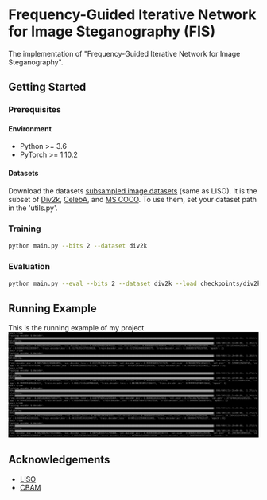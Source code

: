 # Frequency-Guided Iterative Network for Image Steganography (FIS)

The implementation of "Frequency-Guided Iterative Network for Image Steganography".



## Getting Started

### Prerequisites
#### Environment
- Python >= 3.6
- PyTorch >= 1.10.2
#### Datasets
Download the datasets [subsampled image datasets](https://drive.google.com/file/d/1ai9D3Z0lcdEnRX24pUL_XfuFSjWtbh5K) (same as LISO). It is the subset of [Div2k](https://data.vision.ee.ethz.ch/cvl/DIV2K/), [CelebA](https://mmlab.ie.cuhk.edu.hk/projects/CelebA.html), and [MS COCO](https://cocodataset.org). To use them, set your dataset path in the 'utils.py'.

### Training
```bash
python main.py --bits 2 --dataset div2k
```

### Evaluation
```bash
python main.py --eval --bits 2 --dataset div2k --load checkpoints/div2k/2_bits.steg
```


## Running Example
This is the running example of my project.
![example.png](example.png)


## Acknowledgements
- [LISO](https://github.com/cxy1997/LISO)
- [CBAM](https://github.com/Jongchan/attention-module)
